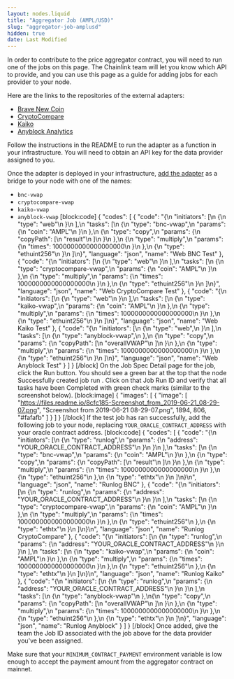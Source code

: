 ```yaml
---
layout: nodes.liquid
title: "Aggregator Job (AMPL/USD)"
slug: "aggregator-job-amplusd"
hidden: true
date: Last Modified
---
```

In order to contribute to the price aggregator contract, you will need to run one of the jobs on this page. The Chainlink team will let you know which API to provide, and you can use this page as a guide for adding jobs for each provider to your node.

Here are the links to the repositories of the external adapters:
- <a href="https://github.com/smartcontractkit/bnc-rapidapi-adapter" target="_blank">Brave New Coin</a>
- <a href="https://github.com/smartcontractkit/cryptocompare-vwap-adapter" target="_blank">CryptoCompare</a>
- <a href="https://github.com/challengerdeep/exchange-rates-vwap-chainlink-adapter" target="_blank">Kaiko</a>
- <a href="https://github.com/anyblockanalytics/chainlink-oracle-market-adapter" target="_blank">Anyblock Analytics</a>

Follow the instructions in the README to run the adapter as a function in your infrastructure. You will need to obtain an API key for the data provider assigned to you.

Once the adapter is deployed in your infrastructure, [add the adapter](doc:node-operators) as a bridge to your node with one of the names:
-  `bnc-vwap`
- `cryptocompare-vwap`
- `kaiko-vwap`
- `anyblock-vwap`
[block:code]
{
  "codes": [
    {
      "code": "{\n    \"initiators\": [\n        {\n            \"type\": \"web\"\n        }\n    ],\n    \"tasks\": [\n        {\n            \"type\": \"bnc-vwap\",\n            \"params\": {\n                \"coin\": \"AMPL\"\n            }\n        },\n        {\n            \"type\": \"copy\",\n            \"params\": {\n                \"copyPath\": [\n                    \"result\"\n                ]\n            }\n        },\n        {\n            \"type\": \"multiply\",\n            \"params\": {\n                \"times\": 1000000000000000000\n            }\n        },\n        {\n            \"type\": \"ethuint256\"\n        }\n    ]\n}",
      "language": "json",
      "name": "Web BNC Test"
    },
    {
      "code": "{\n    \"initiators\": [\n        {\n            \"type\": \"web\"\n        }\n    ],\n    \"tasks\": [\n        {\n            \"type\": \"cryptocompare-vwap\",\n            \"params\": {\n                \"coin\": \"AMPL\"\n            }\n        },\n        {\n            \"type\": \"multiply\",\n            \"params\": {\n                \"times\": 1000000000000000000\n            }\n        },\n        {\n            \"type\": \"ethuint256\"\n        }\n    ]\n}",
      "language": "json",
      "name": "Web CryptoCompare Test"
    },
    {
      "code": "{\n    \"initiators\": [\n        {\n            \"type\": \"web\"\n        }\n    ],\n    \"tasks\": [\n        {\n            \"type\": \"kaiko-vwap\",\n            \"params\": {\n                \"coin\": \"AMPL\"\n            }\n        },\n        {\n            \"type\": \"multiply\",\n            \"params\": {\n                \"times\": 1000000000000000000\n            }\n        },\n        {\n            \"type\": \"ethuint256\"\n        }\n    ]\n}",
      "language": "json",
      "name": "Web Kaiko Test"
    },
    {
      "code": "{\n  \"initiators\": [\n    {\n      \"type\": \"web\",\n    }\n  ],\n  \"tasks\": [\n    {\n      \"type\": \"anyblock-vwap\",\n    },\n    {\n      \"type\": \"copy\",\n      \"params\": {\n        \"copyPath\": [\n          \"overallVWAP\"\n        ]\n      }\n    },\n    {\n      \"type\": \"multiply\",\n      \"params\": {\n        \"times\": 1000000000000000000\n      }\n    },\n    {\n      \"type\": \"ethuint256\"\n    }\n  ]\n}",
      "language": "json",
      "name": "Web Anyblock Test"
    }
  ]
}
[/block]
On the Job Spec Detail page for the job, click the Run button. You should see a green bar at the top that the node Successfully created job run <JobRunID>. Click on that Job Run ID and verify that all tasks have been Completed with green check marks (similar to the screenshot below).
[block:image]
{
  "images": [
    {
      "image": [
        "https://files.readme.io/8cfc185-Screenshot_from_2019-06-21_08-29-07.png",
        "Screenshot from 2019-06-21 08-29-07.png",
        1894,
        806,
        "#fafafb"
      ]
    }
  ]
}
[/block]
If the test job has ran successfully, add the following job to your node, replacing `YOUR_ORACLE_CONTRACT_ADDRESS` with your oracle contract address.
[block:code]
{
  "codes": [
    {
      "code": "{\n    \"initiators\": [\n        {\n            \"type\": \"runlog\",\n            \"params\": {\n                \"address\": \"YOUR_ORACLE_CONTRACT_ADDRESS\"\n            }\n        }\n    ],\n    \"tasks\": [\n        {\n            \"type\": \"bnc-vwap\",\n            \"params\": {\n                \"coin\": \"AMPL\"\n            }\n        },\n        {\n            \"type\": \"copy\",\n            \"params\": {\n                \"copyPath\": [\n                    \"result\"\n                ]\n            }\n        },\n        {\n            \"type\": \"multiply\",\n            \"params\": {\n                \"times\": 1000000000000000000\n            }\n        },\n        {\n            \"type\": \"ethuint256\"\n        },\n        {\n            \"type\": \"ethtx\"\n        }\n    ]\n}\n",
      "language": "json",
      "name": "Runlog BNC"
    },
    {
      "code": "{\n    \"initiators\": [\n        {\n            \"type\": \"runlog\",\n            \"params\": {\n                \"address\": \"YOUR_ORACLE_CONTRACT_ADDRESS\"\n            }\n        }\n    ],\n    \"tasks\": [\n        {\n            \"type\": \"cryptocompare-vwap\",\n            \"params\": {\n                \"coin\": \"AMPL\"\n            }\n        },\n        {\n            \"type\": \"multiply\",\n            \"params\": {\n                \"times\": 1000000000000000000\n            }\n        },\n        {\n            \"type\": \"ethuint256\"\n        },\n        {\n            \"type\": \"ethtx\"\n        }\n    ]\n}\n",
      "language": "json",
      "name": "Runlog CryptoCompare"
    },
    {
      "code": "{\n    \"initiators\": [\n        {\n            \"type\": \"runlog\",\n            \"params\": {\n                \"address\": \"YOUR_ORACLE_CONTRACT_ADDRESS\"\n            }\n        }\n    ],\n    \"tasks\": [\n        {\n            \"type\": \"kaiko-vwap\",\n            \"params\": {\n                \"coin\": \"AMPL\"\n            }\n        },\n        {\n            \"type\": \"multiply\",\n            \"params\": {\n                \"times\": 1000000000000000000\n            }\n        },\n        {\n            \"type\": \"ethuint256\"\n        },\n        {\n            \"type\": \"ethtx\"\n        }\n    ]\n}\n",
      "language": "json",
      "name": "Runlog Kaiko"
    },
    {
      "code": "{\n    \"initiators\": [\n        {\n            \"type\": \"runlog\",\n            \"params\": {\n                \"address\": \"YOUR_ORACLE_CONTRACT_ADDRESS\"\n            }\n        }\n    ],\n    \"tasks\": [\n        {\n            \"type\": \"anyblock-vwap\"\n        },\n{\n      \"type\": \"copy\",\n      \"params\": {\n        \"copyPath\": [\n          \"overallVWAP\"\n        ]\n      }\n    },\n        {\n            \"type\": \"multiply\",\n            \"params\": {\n                \"times\": 1000000000000000000\n            }\n        },\n        {\n            \"type\": \"ethuint256\"\n        },\n        {\n            \"type\": \"ethtx\"\n        }\n    ]\n}",
      "language": "json",
      "name": "Runlog Anyblock"
    }
  ]
}
[/block]
Once added, give the team the Job ID associated with the job above for the data provider you've been assigned.

Make sure that your `MINIMUM_CONTRACT_PAYMENT` environment variable is low enough to accept the payment amount from the aggregator contract on mainnet.